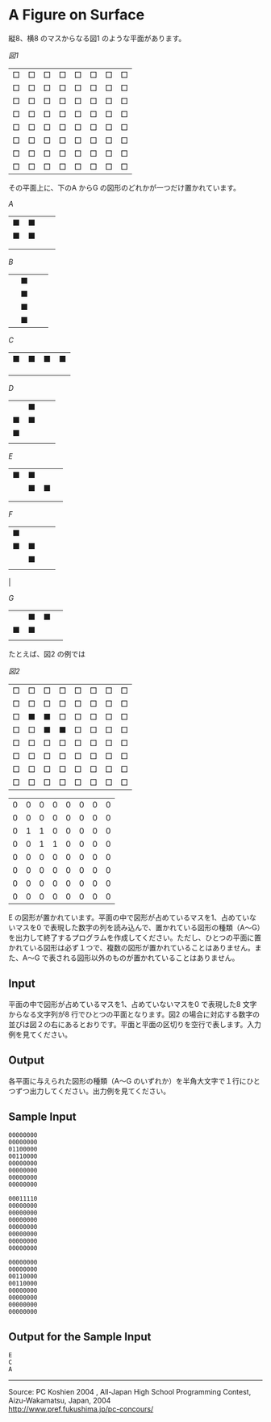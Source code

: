 # A Figure on Surface

縦8、横8 のマスからなる図1 のような平面があります。   

*図1*

|     |     |     |     |     |     |     |     |
| --- | --- | --- | --- | --- | --- | --- | --- |
|  □  |  □  |  □  |  □  |  □  |  □  |  □  |  □  |
|  □  |  □  |  □  |  □  |  □  |  □  |  □  |  □  |
|  □  |  □  |  □  |  □  |  □  |  □  |  □  |  □  |
|  □  |  □  |  □  |  □  |  □  |  □  |  □  |  □  |
|  □  |  □  |  □  |  □  |  □  |  □  |  □  |  □  |
|  □  |  □  |  □  |  □  |  □  |  □  |  □  |  □  |
|  □  |  □  |  □  |  □  |  □  |  □  |  □  |  □  |
|  □  |  □  |  □  |  □  |  □  |  □  |  □  |  □  |

その平面上に、下のA からG の図形のどれかが一つだけ置かれています。

*A*

|     |     |     |     |
| --- | --- | --- | --- |
|  ■  |  ■  |     |     |
|  ■  |  ■  |     |     |
|     |     |     |     |
|     |     |     |     |

*B*

|     |     |     |     |
| --- | --- | --- | --- |
|     |  ■  |     |     |
|     |  ■  |     |     |
|     |  ■  |     |     |
|     |  ■  |     |     |

*C*

|     |     |     |     |
| --- | --- | --- | --- |
|  ■  |  ■  |  ■  |  ■  |
|     |     |     |     |
|     |     |     |     |
|     |     |     |     |

*D*

|     |     |     |     |
| --- | --- | --- | --- |
|     |  ■  |     |     |
|  ■  |  ■  |     |     |
|  ■  |     |     |     |
|     |     |     |     |

*E*

|     |     |     |     |
| --- | --- | --- | --- |
|  ■  |  ■  |     |     |
|     |  ■  |  ■  |     |
|     |     |     |     |
|     |     |     |     |

*F*

|     |     |     |     |
| --- | --- | --- | --- |
|  ■  |     |     |     |
|  ■  |  ■  |     |     |
|     |  ■  |     |     |
|     |     |     |     |

 |

*G*

|     |     |     |     |
| --- | --- | --- | --- |
|     |  ■  |  ■  |     |
|  ■  |  ■  |     |     |
|     |     |     |     |

たとえば、図2 の例では   

*図2*

|     |     |     |     |     |     |     |     |
| --- | --- | --- | --- | --- | --- | --- | --- |
|  □  |  □  |  □  |  □  |  □  |  □  |  □  |  □  |
|  □  |  □  |  □  |  □  |  □  |  □  |  □  |  □  |
|  □  |  ■  |  ■  |  □  |  □  |  □  |  □  |  □  |
|  □  |  □  |  ■  |  ■  |  □  |  □  |  □  |  □  |
|  □  |  □  |  □  |  □  |  □  |  □  |  □  |  □  |
|  □  |  □  |  □  |  □  |  □  |  □  |  □  |  □  |
|  □  |  □  |  □  |  □  |  □  |  □  |  □  |  □  |
|  □  |  □  |  □  |  □  |  □  |  □  |  □  |  □  |

|     |     |     |     |     |     |     |     |
| --- | --- | --- | --- | --- | --- | --- | --- |
|  0  |  0  |  0  |  0  |  0  |  0  |  0  |  0  |
|  0  |  0  |  0  |  0  |  0  |  0  |  0  |  0  |
|  0  |  1  |  1  |  0  |  0  |  0  |  0  |  0  |
|  0  |  0  |  1  |  1  |  0  |  0  |  0  |  0  |
|  0  |  0  |  0  |  0  |  0  |  0  |  0  |  0  |
|  0  |  0  |  0  |  0  |  0  |  0  |  0  |  0  |
|  0  |  0  |  0  |  0  |  0  |  0  |  0  |  0  |
|  0  |  0  |  0  |  0  |  0  |  0  |  0  |  0  |


E の図形が置かれています。平面の中で図形が占めているマスを1、占めていないマスを0 で表現した数字の列を読み込んで、置かれている図形の種類（A〜G）を出力して終了するプログラムを作成してください。ただし、ひとつの平面に置かれている図形は必ず１つで、複数の図形が置かれていることはありません。また、A〜G で表される図形以外のものが置かれていることはありません。

## Input

平面の中で図形が占めているマスを1、占めていないマスを0 で表現した8 文字からなる文字列が8 行でひとつの平面となります。図2 の場合に対応する数字の並びは図２の右にあるとおりです。平面と平面の区切りを空行で表します。入力例を見てください。

## Output

各平面に与えられた図形の種類（A〜G のいずれか）を半角大文字で１行にひとつずつ出力してください。出力例を見てください。

## Sample Input

    00000000
    00000000
    01100000
    00110000
    00000000
    00000000
    00000000
    00000000

    00011110
    00000000
    00000000
    00000000
    00000000
    00000000
    00000000
    00000000

    00000000
    00000000
    00110000
    00110000
    00000000
    00000000
    00000000
    00000000

## Output for the Sample Input

    E
    C
    A

* * *

Source: PC Koshien 2004 , All-Japan High School Programming Contest, Aizu-Wakamatsu, Japan, 2004   
<http://www.pref.fukushima.jp/pc-concours/>
